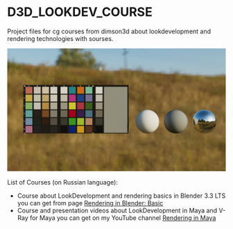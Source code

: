 # D3D_LOOKDEV_COURSE
Project files for cg courses from dimson3d about lookdevelopment and rendering technologies with sourses.

![Reference render image for SpyderChekr Colours](BLENDER/DATACOLOR_SPYDERCHEKR_REFERENCE/BLENDER_EDITION/DC_SPYDERCHEKR_render_result_8bit_int_V20230616_104_HDV720.png)

List of Courses (on Russian language):
* Course about LookDevelopment and rendering basics in Blender 3.3 LTS you can get from page [Rendering in Blender: Basic](https://bim.vc/edu/courses/vizualizatsiya-v-blender-bazovyy/)
* Course and presentation videos about LookDevelopment in Maya and V-Ray for Maya you can get on my YouTube channel [Rendering in Maya](https://youtube.com/playlist?list=PLjvMrndlJWUOPoDzuhzLIoWrJiI721tOV)
